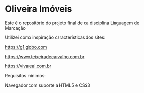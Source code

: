 # Oliveira Imóveis

Este é o repositório do projeto final de da disciplina Linguagem de Marcação

Utilizei como inspiração características dos sites:

https://g1.globo.com

https://www.teixeiradecarvalho.com.br

https://vivareal.com.br

Requisitos mínimos:

Navegador com suporte a HTML5 e CSS3
